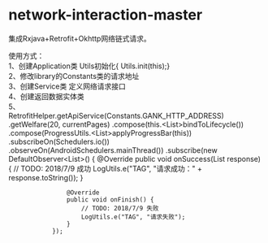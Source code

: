 network-interaction-master
==========================================
集成Rxjava+Retrofit+Okhttp网络链式请求。

使用方式：
<br/>
     1、创建Application类  Utils初始化{ Utils.init(this);}
<br/>
     2、修改library的Constants类的请求地址
<br/>
     3、创建Service类  定义网络请求接口
<br/>
     4、创建返回数据实体类
<br/>
     5、<br/>
     RetrofitHelper.getApiService(Constants.GANK_HTTP_ADDRESS)
                .getWelfare(20, currentPages)
                .compose(this.<List<Welfare>>bindToLifecycle())
                .compose(ProgressUtils.<List<Welfare>>applyProgressBar(this))
                .subscribeOn(Schedulers.io())
                .observeOn(AndroidSchedulers.mainThread())
                .subscribe(new DefaultObserver<List<Welfare>>() {
                    @Override
                    public void onSuccess(List<Welfare> response) {
                        // TODO: 2018/7/9 成功
                        LogUtils.e("TAG", "请求成功：" + response.toString());
                    }

                    @Override
                    public void onFinish() {
                        // TODO: 2018/7/9 失败
                        LogUtils.e("TAG", "请求失败");
                    }
                });
     
